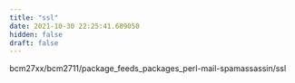 ```yaml
---
title: "ssl"
date: 2021-10-30 22:25:41.689050
hidden: false
draft: false
---
```


bcm27xx/bcm2711/package_feeds_packages_perl-mail-spamassassin/ssl


